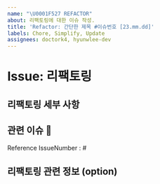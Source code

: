 ```yaml
---
name: "\U0001F527 REFACTOR"
about: 리팩토링에 대한 이슈 작성.
title: 'Refactor: 간단한 제목 #이슈번호 [23.mm.dd]'
labels: Chore, Simplify, Update
assignees: doctork4, hyunwlee-dev
---
```


# Issue: 리팩토링

## 리팩토링 세부 사항

## 관련 이슈 📎

<!-- 리팩토링 한 기능의 원래 이슈의 넘버를 적어주세요. -->

Reference IssueNumber : #

## 리팩토링 관련 정보 (option)

<!-- 기능 구현에 관한 정보를 얻은 곳의 url을 적어주세요 없다면 비워놓으면 됩니다. -->
